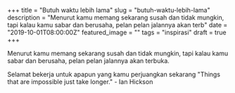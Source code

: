 +++
title = "Butuh waktu lebih lama"
slug = "butuh-waktu-lebih-lama"
description = "Menurut kamu memang sekarang susah dan tidak mungkin, tapi kalau kamu sabar dan berusaha, pelan pelan jalannya akan terb"
date = "2019-10-01T08:00:00Z"
featured_image = ""
tags = "inspirasi"
draft = true
+++ 
 
Menurut kamu memang sekarang susah dan tidak mungkin, tapi kalau kamu sabar dan berusaha, pelan pelan jalannya akan terbuka.

Selamat bekerja untuk apapun yang kamu perjuangkan sekarang "Things that are impossible just take longer." - Ian Hickson